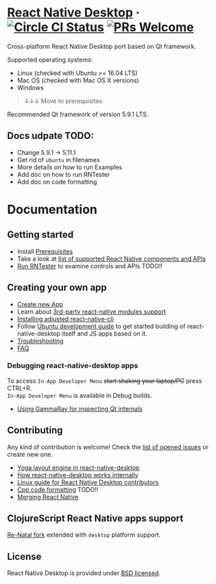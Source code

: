 # [React Native Desktop](https://github.com/status-im/react-native-desktop) &middot; [![Circle CI Status](https://circleci.com/gh/status-im/react-native-desktop.svg?style=shield)](https://circleci.com/gh/status-im/react-native-desktop) [![PRs Welcome](https://img.shields.io/badge/PRs-welcome-brightgreen.svg)](https://github.com/status-im/react-native-desktop/issues)


Cross-platform React Native Desktop port based on Qt framework.

Supported operating systems:
- Linux (checked with Ubuntu >= 16.04 LTS)
- Mac OS (checked with Mac OS X versions)
- Windows


>↓↓↓ Move to prerequisites

Recommended Qt framework of version 5.9.1 LTS.


<!-- ## Table of contents
- [Getting Started](#getting-started)
- [Documentation](#documentation)
- [License](#license) -->

## Docs udpate TODO:
- Change 5.9.1 -> 5.11.1
- Get rid of `ubuntu` in filenames
- More details on how to run Examples
- Add doc on how to run RNTester
- Add doc on code formatting

# Documentation
## Getting started

- Install [Prerequisites](docs/InstallPrerequisites.md)
- Take a look at [list of supported React Native components and APIs](docs/ComponentsSupport.md)
- [Run RNTester](docs/RunRNTester.md) to examine controls and APIs TODO!!


## Creating your own app
- [Create new App](docs/CreateNewApp.md)
- Learn about [3rd-party react-native modules support](docs/NativeModulesSupport.md)
- [Installing adjusted react-native-cli](docs/InstallUpdatedReactNativeCLI.md)
- Follow [Ubuntu development guide](README-ubuntu.md) to get started building of react-native-desktop itself and JS apps based on it.
- [Troubleshooting](docs/Troubleshooting.md)
- [FAQ](#docs/FAQ.md)


### Debugging react-native-desktop apps

To access `In-App Developer Menu` ~~start shaking your laptop/PC~~ press CTRL+R.  
`In-App Developer Menu` is available in Debug builds.
- [Using GammaRay for inspecting Qt internals](docs/InspectAppWithGammaRay.md)


## Contributing
Any kind of contribution is welcome! Check the [list of opened issues](https://github.com/status-im/react-native-desktop/issues) or create new one.

- [Yoga layout engine in react-native-desktop](docs/YogaLayoutEngine.md)
- [How react-native-desktop works internally](docs/HowRNDesktopAppWorks.md)
- [Linux guide for React Native Desktop contributors](Development-linux.md)
- [Cpp code formatting](docs/CodeFormatting.md) TODO!!
- [Merging React Native](#docs/MergingReactNative.md)


## ClojureScript React Native apps support

[Re-Natal fork](https://github.com/status-im/re-natal.git) extended with `desktop` platform support.


## License

React Native Desktop is provided under [BSD licensed](./LICENSE).
